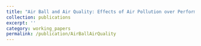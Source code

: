 ```yaml
---
title: "Air Ball and Air Quality: Effects of Air Pollution over Performance under Pressure"
collection: publications
excerpt: ''
category: working_papers
permalink: /publication/AirBallAirQuality
---
```

